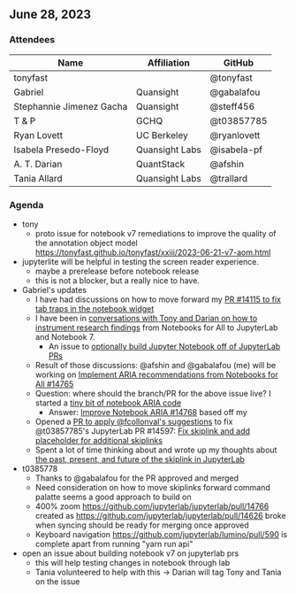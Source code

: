 ## June 28, 2023

### Attendees

| Name | Affiliation | GitHub |
| ---- | ----------- | ------ |
|  tonyfast |  |  @tonyfast |
| Gabriel | Quansight | @gabalafou |
| Stephannie Jimenez Gacha | Quansight | @steff456 |
| T & P | GCHQ | @t03857785 |
| Ryan Lovett | UC Berkeley | @ryanlovett |
| Isabela Presedo-Floyd | Quansight Labs | @isabela-pf |
| A. T. Darian | QuantStack | @afshin |
|Tania Allard | Quansight Labs | @trallard |

### Agenda

* tony 
  * proto issue for notebook v7 remediations to improve the quality of the annotation object model https://tonyfast.github.io/tonyfast/xxiii/2023-06-21-v7-aom.html
* jupyterlite will be helpful in testing the screen reader experience.
  * maybe a prerelease before notebook release
  * this is not a blocker, but a really nice to have.
* Gabriel's updates
    * I have had discussions on how to move forward my [PR #14115 to fix tab traps in the notebook widget](https://github.com/jupyterlab/jupyterlab/pull/14115)
    * I have been in [conversations with Tony and Darian on how to instrument research findings](https://github.com/jupyterlab/team-compass/issues/182) from Notebooks for All to JupyterLab and Notebook 7.
      * An issue to [optionally build Jupyter Notebook off of JupyterLab PRs](https://github.com/jupyterlab/jupyterlab/issues/14767)
    * Result of those discussions: @afshin and @gabalafou (me) will be working on [Implement ARIA recommendations from Notebooks for All #14765](https://github.com/jupyterlab/jupyterlab/issues/14765)
    * Question: where should the branch/PR for the above issue live? I started a [tiny bit of notebook ARIA code](https://github.com/jupyterlab/jupyterlab/compare/main...gabalafou:jupyterlab:notebook-aria?expand=1)
        * Answer: [Improve Notebook ARIA #14768](https://github.com/jupyterlab/jupyterlab/pull/14768) based off my 
    * Opened a [PR to apply @fcollonval's suggestions](https://github.com/t03857785/jupyterlab/pull/1) to fix @t03857785's JupyterLab PR #14597: [Fix skiplink and add placeholder for additional skiplinks ](https://github.com/jupyterlab/jupyterlab/pull/14597)
    * Spent a lot of time thinking about and wrote up my thoughts about [the past, present, and future of the skiplink in JupyterLab](https://github.com/jupyterlab/jupyterlab/pull/14597#pullrequestreview-1490421505) 
 * t0385778
     * Thanks to @gabalafou for the PR approved and merged
     * Need consideration on how to move skiplinks forward command palatte seems a good approach to build on
     * 400% zoom https://github.com/jupyterlab/jupyterlab/pull/14766 created as https://github.com/jupyterlab/jupyterlab/pull/14626 broke when syncing should be ready for merging once approved
     * Keyboard navigation https://github.com/jupyterlab/lumino/pull/590 is complete apart from running "yarn run api" 
 * open an issue about building notebook v7 on jupyterlab prs
   * this will help testing changes in notebook through lab
   * Tania volunteered to help with this -> Darian will tag Tony and Tania on the issue
